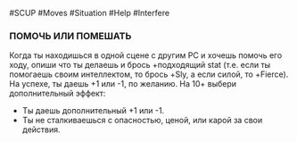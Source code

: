 #SCUP #Moves #Situation #Help #Interfere 
### ПОМОЧЬ ИЛИ ПОМЕШАТЬ
Когда ты находишься в одной сцене с другим PC и хочешь помочь его ходу, опиши что ты делаешь и брось +подходящий stat (т.е. если ты помогаешь своим интеллектом, то брось +Sly, а если силой, то +Fierce). На успехе, ты даешь +1 или -1, по желанию. На 10+ выбери дополнительный эффект:
- Ты даешь дополнительный +1 или -1.
- Ты не сталкиваешься с опасностью, ценой, или карой за свои действия.
